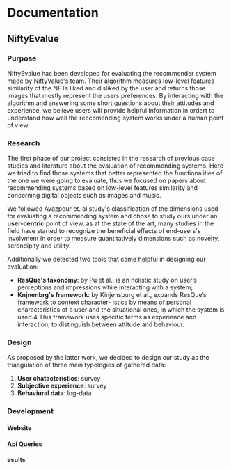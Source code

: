 # Documentation 

## NiftyEvalue



### Purpose 

NiftyEvalue has been developed for evaluating the recommender system made by NiftyValue's team. Their algorithm measures low-level features similarity of the NFTs liked and disliked by the user and returns those images that mostly represent the users preferences. 
By interacting with the algorithm and answering some short questions about their attitudes and experience, we believe users will provide helpful information in ordert to understand how well the reccomending system works under a human point of view.

### Research

The first phase of our project consisted in the research of previous case studies  and literature about the evaluation of recommending systems. Here we tried to find those systems that better represented the functionalities of the one we were going to evaluate, thus we focused on papers about recommending systems based on low-level features similarity and concerning digital objects such as images and music. 

We followed Avazpour et. al study's classification of the dimensions used for evaluating a recommending system and chose to study ours under an **user-centric** point of view, as at the state of the art, many studies in the field have started to recognize the beneficial effects of end-users's involvment in order to measure quantitatively dimensions such as novelty, serendipity and utility. 

Additionally we detected two tools that came helpful in designing our evaluation:

* **ResQue's taxonomy**: by Pu et al., is an holistic study on user’s perceptions and
impressions while interacting with a system;
* **Knjnenbrg's framework**: by Kinjensburg et al., expands ResQue’s framework to context character-
istics by means of personal characteristics of a user and the situational ones,
in which the system is used.4 This framework uses specific terms as experience
and interaction, to distinguish between attitude and behaviour.

### Design 
As proposed by the latter work, we decided to design our study as the triangulation of three main typologies of gathered data:

1. **User chatacteristics**: survey 
2. **Subjective experience**: survey
3. **Behaviural data**: log-data




### Development

#### Website

#### Api Queries

#### esults
